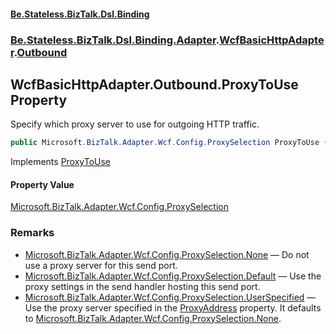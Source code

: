 #### [Be.Stateless.BizTalk.Dsl.Binding](README.md 'README')
### [Be.Stateless.BizTalk.Dsl.Binding.Adapter](Be.Stateless.BizTalk.Dsl.Binding.Adapter.md 'Be.Stateless.BizTalk.Dsl.Binding.Adapter').[WcfBasicHttpAdapter](WcfBasicHttpAdapter.md 'Be.Stateless.BizTalk.Dsl.Binding.Adapter.WcfBasicHttpAdapter').[Outbound](WcfBasicHttpAdapter.Outbound.md 'Be.Stateless.BizTalk.Dsl.Binding.Adapter.WcfBasicHttpAdapter.Outbound')

## WcfBasicHttpAdapter.Outbound.ProxyToUse Property

Specify which proxy server to use for outgoing HTTP traffic.

```csharp
public Microsoft.BizTalk.Adapter.Wcf.Config.ProxySelection ProxyToUse { get; set; }
```

Implements [ProxyToUse](https://docs.microsoft.com/en-us/dotnet/api/Microsoft.BizTalk.Adapter.Wcf.Config.IAdapterConfigProxyToUse.ProxyToUse 'Microsoft.BizTalk.Adapter.Wcf.Config.IAdapterConfigProxyToUse.ProxyToUse')

#### Property Value
[Microsoft.BizTalk.Adapter.Wcf.Config.ProxySelection](https://docs.microsoft.com/en-us/dotnet/api/Microsoft.BizTalk.Adapter.Wcf.Config.ProxySelection 'Microsoft.BizTalk.Adapter.Wcf.Config.ProxySelection')

### Remarks
- [Microsoft.BizTalk.Adapter.Wcf.Config.ProxySelection.None](https://docs.microsoft.com/en-us/dotnet/api/Microsoft.BizTalk.Adapter.Wcf.Config.ProxySelection.None 'Microsoft.BizTalk.Adapter.Wcf.Config.ProxySelection.None') — Do not use a proxy server for this send port.
- [Microsoft.BizTalk.Adapter.Wcf.Config.ProxySelection.Default](https://docs.microsoft.com/en-us/dotnet/api/Microsoft.BizTalk.Adapter.Wcf.Config.ProxySelection.Default 'Microsoft.BizTalk.Adapter.Wcf.Config.ProxySelection.Default') — Use the proxy settings in the send handler hosting this send port.
- [Microsoft.BizTalk.Adapter.Wcf.Config.ProxySelection.UserSpecified](https://docs.microsoft.com/en-us/dotnet/api/Microsoft.BizTalk.Adapter.Wcf.Config.ProxySelection.UserSpecified 'Microsoft.BizTalk.Adapter.Wcf.Config.ProxySelection.UserSpecified') — Use the proxy server specified in the [ProxyAddress](WcfBasicHttpAdapter.Outbound.ProxyAddress.md 'Be.Stateless.BizTalk.Dsl.Binding.Adapter.WcfBasicHttpAdapter.Outbound.ProxyAddress')
              property.
            It defaults to [Microsoft.BizTalk.Adapter.Wcf.Config.ProxySelection.None](https://docs.microsoft.com/en-us/dotnet/api/Microsoft.BizTalk.Adapter.Wcf.Config.ProxySelection.None 'Microsoft.BizTalk.Adapter.Wcf.Config.ProxySelection.None').